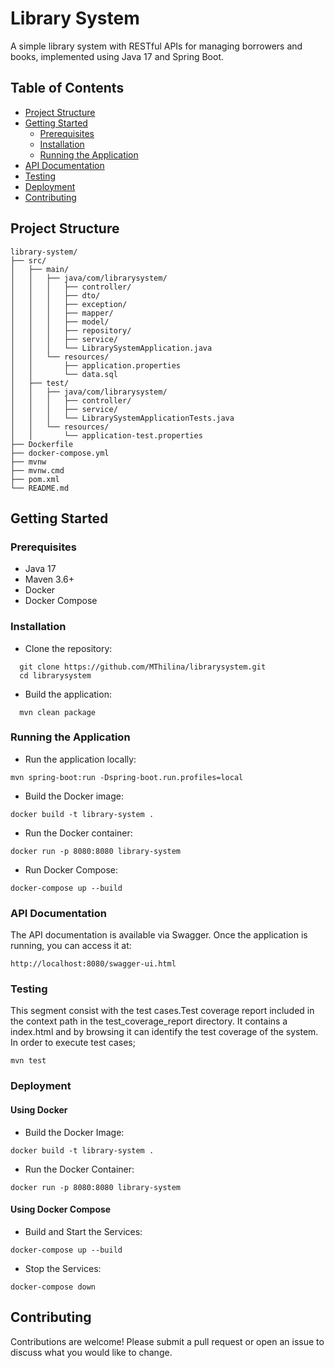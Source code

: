 # Library System

A simple library system with RESTful APIs for managing borrowers and books, implemented using Java 17 and Spring Boot.

## Table of Contents

- [Project Structure](#project-structure)
- [Getting Started](#getting-started)
    - [Prerequisites](#prerequisites)
    - [Installation](#installation)
    - [Running the Application](#running-the-application)
- [API Documentation](#api-documentation)
- [Testing](#testing)
- [Deployment](#deployment)
- [Contributing](#contributing)


## Project Structure

```text
library-system/
├── src/
│   ├── main/
│   │   ├── java/com/librarysystem/
│   │   │   ├── controller/
│   │   │   ├── dto/
│   │   │   ├── exception/
│   │   │   ├── mapper/
│   │   │   ├── model/
│   │   │   ├── repository/
│   │   │   ├── service/
│   │   │   └── LibrarySystemApplication.java
│   │   └── resources/
│   │       ├── application.properties
│   │       └── data.sql
│   ├── test/
│   │   ├── java/com/librarysystem/
│   │   │   ├── controller/
│   │   │   ├── service/
│   │   │   └── LibrarySystemApplicationTests.java
│   │   └── resources/
│   │       └── application-test.properties
├── Dockerfile
├── docker-compose.yml
├── mvnw
├── mvnw.cmd
├── pom.xml
└── README.md
```
## Getting Started
### Prerequisites
- Java 17
- Maven 3.6+
- Docker
- Docker Compose

### Installation
- Clone the repository:
```
  git clone https://github.com/MThilina/librarysystem.git
  cd librarysystem
```
- Build the application:
```
  mvn clean package
```
### Running the Application

- Run the application locally:

```
mvn spring-boot:run -Dspring-boot.run.profiles=local
```
- Build the Docker image:
```
docker build -t library-system .
```
- Run the Docker container:
```
docker run -p 8080:8080 library-system
```
- Run Docker Compose:
```
docker-compose up --build
```

### API Documentation

 The API documentation is available via Swagger. Once the application is running, you can access it at:

```
http://localhost:8080/swagger-ui.html
```

### Testing

  This segment consist with the test cases.Test coverage report included in the context path in the test_coverage_report directory.
  It contains a index.html and by browsing it can identify the test coverage of the system.
  In order to execute test cases;
  
```
mvn test
```
### Deployment

#### Using Docker

- Build the Docker Image:
```
docker build -t library-system .
```

- Run the Docker Container:
```
docker run -p 8080:8080 library-system
```

#### Using Docker Compose

- Build and Start the Services:
```
docker-compose up --build
```

- Stop the Services:
```
docker-compose down
```

## Contributing
Contributions are welcome! Please submit a pull request or open an issue to discuss what you would like to change.